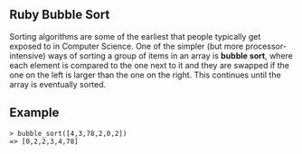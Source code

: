 ## Ruby Bubble Sort

Sorting algorithms are some of the earliest that people typically get exposed to in Computer Science. One of the simpler (but more processor-intensive) ways of sorting a group of items in an array is **bubble sort**, where each element is compared to the one next to it and they are swapped if the one on the left is larger than the one on the right. This continues until the array is eventually sorted.

## Example

```
> bubble_sort([4,3,78,2,0,2])
=> [0,2,2,3,4,78]
```
